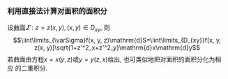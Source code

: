 ### 利用直接法计算对面积的面积分
设曲面$\varSigma:z=z(x, y), (x, y)\in D_{xy}$, 则 
$$\iint\limits_{\varSigma}f(x, y, z)\mathrm{d}S=\iint\limits_{D_{xy}}f[x, y, z(x, y)]\sqrt{1+z'^2_x+z'^2_y}\mathrm{d}x\mathrm{d}y$$
若曲面由方程$x=x(y, z)$或$y=y(z, x)$给出, 也可类似地把对面积的面积分化为相应 
的二重积分.
